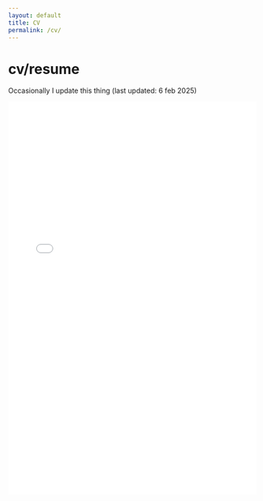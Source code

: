 ```yaml
---
layout: default
title: CV
permalink: /cv/
---
```


# cv/resume
Occasionally I update this thing (last updated: 6 feb 2025)

<iframe src="/assets/GormanJ_CV.pdf" style="width:100%; height:800px;" frameborder="0"></iframe>

